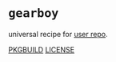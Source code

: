 # `gearboy`

universal recipe for [user repo](../themartiancompany/ur).

[PKGBUILD](PKGBUILD)
[LICENSE](COPYING)
